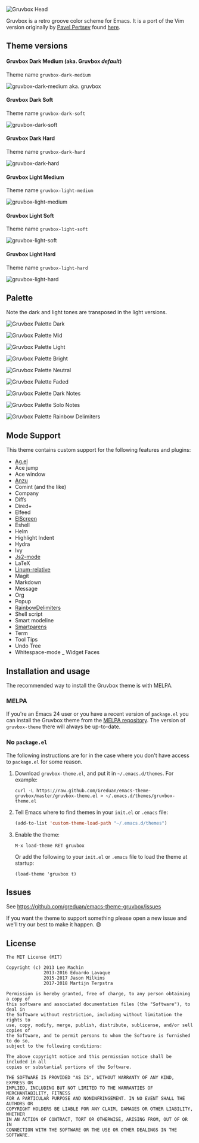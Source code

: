 ![Gruvbox Head](images/gruvbox-head.png "Gruvbox theme header")

Gruvbox is a retro groove color scheme for Emacs. It is a port of the Vim
version originally by [Pavel Pertsev](https://github.com/morhetz) found
[here](https://github.com/morhetz/gruvbox).

## Theme versions

#### Gruvbox Dark Medium (aka. Gruvbox _default_)

Theme name `gruvbox-dark-medium`

![gruvbox-dark-medium aka. gruvbox](images/gruvbox-dark-medium-screenshot.png)

#### Gruvbox Dark Soft

Theme name `gruvbox-dark-soft`

![gruvbox-dark-soft](images/gruvbox-dark-soft-screenshot.png)

#### Gruvbox Dark Hard

Theme name `gruvbox-dark-hard`

![gruvbox-dark-hard](images/gruvbox-dark-hard-screenshot.png)

#### Gruvbox Light Medium

Theme name `gruvbox-light-medium`

![gruvbox-light-medium](images/gruvbox-light-medium-screenshot.png)

#### Gruvbox Light Soft

Theme name `gruvbox-light-soft`

![gruvbox-light-soft](images/gruvbox-light-soft-screenshot.png)

#### Gruvbox Light Hard

Theme name `gruvbox-light-hard`

![gruvbox-light-hard](images/gruvbox-light-hard-screenshot.png)

## Palette

Note the dark and light tones are transposed in the light versions.

![Gruvbox Palette Dark](images/darktones-palette.png "Gruvbox theme palette")

![Gruvbox Palette Mid](images/midtones-palette.png "Gruvbox theme palette")

![Gruvbox Palette Light](images/lighttones-palette.png "Gruvbox theme palette")

![Gruvbox Palette Bright](images/bright-colors-palette.png "Gruvbox theme palette")

![Gruvbox Palette Neutral](images/neutral-colors-palette.png "Gruvbox theme palette")

![Gruvbox Palette Faded](images/faded-colors-palette.png "Gruvbox theme palette")

![Gruvbox Palette Dark Notes](images/darknotes-palette.png "Gruvbox theme palette")

![Gruvbox Palette Solo Notes](images/solonotes-palette.png "Gruvbox theme palette")

![Gruvbox Palette Rainbow Delimiters](images/rainbow-delimiters-palette.png "Gruvbox theme palette")

## Mode Support

This theme contains custom support for the following features and plugins:

- [Ag.el](https://github.com/Wilfred/ag.el)
- Ace jump
- Ace window
- [Anzu](https://github.com/syohex/emacs-anzu#customization)
- Comint (and the like)
- Company
- Diffs
- Dired+
- Elfeed
- [ElScreen](https://github.com/knu/elscreen)
- Eshell
- Helm
- Highlight Indent
- Hydra
- Ivy
- [Js2-mode](https://github.com/mooz/js2-mode)
- LaTeX
- [Linum-relative](https://github.com/emacsmirror/linum-relative)
- Magit
- Markdown
- Message
- Org
- Popup
- [RainbowDelimiters](http://www.emacswiki.org/emacs/RainbowDelimiters)
- Shell script
- Smart modeline
- [Smartparens](https://github.com/Fuco1/smartparens)
- Term
- Tool Tips
- Undo Tree
- Whitespace-mode
_ Widget Faces

## Installation and usage

The recommended way to install the Gruvbox theme is with MELPA.

### MELPA

If you're an Emacs 24 user or you have a recent version of `package.el` you can
install the Gruvbox theme from the [MELPA
repository](http://melpa.milkbox.net/#/gruvbox-theme). The version of
`gruvbox-theme` there will always be up-to-date.

### No `package.el`

The following instructions are for in the case where you don't have access to
`package.el` for some reason.

1. Download `gruvbox-theme.el`, and put it in `~/.emacs.d/themes`. For example:
   ```shell
   curl -L https://raw.github.com/Greduan/emacs-theme-gruvbox/master/gruvbox-theme.el > ~/.emacs.d/themes/gruvbox-theme.el
   ```

1. Tell Emacs where to find themes in your `init.el` or `.emacs` file:
   ```lisp
   (add-to-list 'custom-theme-load-path "~/.emacs.d/themes")
   ```

1. Enable the theme:
   ```
   M-x load-theme RET gruvbox
   ```
   Or add the following to your `init.el` or `.emacs` file to load the theme at startup:
   ```
   (load-theme 'gruvbox t)
   ```


## Issues

See https://github.com/greduan/emacs-theme-gruvbox/issues

If you want the theme to support something please open a new issue and we'll
try our best to make it happen. :smile:

## License

```
The MIT License (MIT)

Copyright (c) 2013 Lee Machin
              2013-2016 Eduardo Lavaque
              2015-2017 Jason Milkins
              2017-2018 Martijn Terpstra

Permission is hereby granted, free of charge, to any person obtaining a copy of
this software and associated documentation files (the "Software"), to deal in
the Software without restriction, including without limitation the rights to
use, copy, modify, merge, publish, distribute, sublicense, and/or sell copies of
the Software, and to permit persons to whom the Software is furnished to do so,
subject to the following conditions:

The above copyright notice and this permission notice shall be included in all
copies or substantial portions of the Software.

THE SOFTWARE IS PROVIDED "AS IS", WITHOUT WARRANTY OF ANY KIND, EXPRESS OR
IMPLIED, INCLUDING BUT NOT LIMITED TO THE WARRANTIES OF MERCHANTABILITY, FITNESS
FOR A PARTICULAR PURPOSE AND NONINFRINGEMENT. IN NO EVENT SHALL THE AUTHORS OR
COPYRIGHT HOLDERS BE LIABLE FOR ANY CLAIM, DAMAGES OR OTHER LIABILITY, WHETHER
IN AN ACTION OF CONTRACT, TORT OR OTHERWISE, ARISING FROM, OUT OF OR IN
CONNECTION WITH THE SOFTWARE OR THE USE OR OTHER DEALINGS IN THE SOFTWARE.
```
